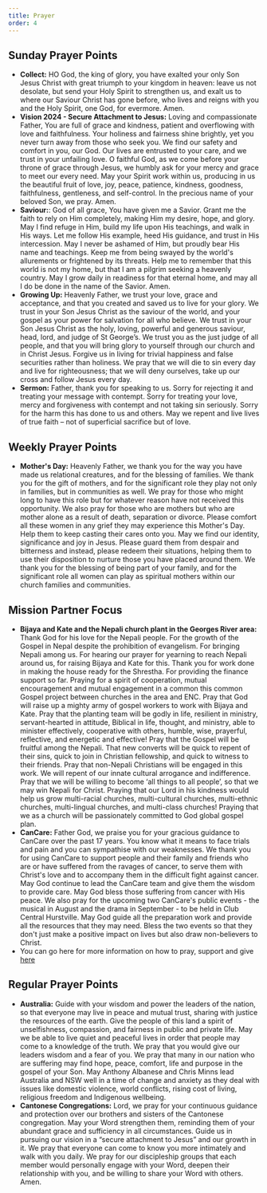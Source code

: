 ```yaml
---
title: Prayer
order: 4
---
```


## Sunday Prayer Points


- **Collect:** HO God, the king of glory, you have exalted your only Son Jesus Christ with great triumph to your kingdom in heaven: leave us not desolate, but send your Holy Spirit to strengthen us, and exalt us to where our Saviour Christ has gone before, who lives and reigns with you and the Holy Spirit, one God, for evermore. Amen.
- **Vision 2024 - Secure Attachment to Jesus:** Loving and compassionate Father, You are full of grace and kindness, patient and overflowing with love and faithfulness. Your holiness and fairness shine brightly, yet you never turn away from those who seek you. We find our safety and comfort in you, our God. Our lives are entrusted to your care, and we trust in your unfailing love. O faithful God, as we come before your throne of grace through Jesus, we humbly ask for your mercy and grace to meet our every need. May your Spirit work within us, producing in us the beautiful fruit of love, joy, peace, patience, kindness, goodness, faithfulness, gentleness, and self-control. In the precious name of your beloved Son, we pray. Amen.
- **Saviour:**: God of all grace, You have given me a Savior. Grant me the faith to rely on Him completely, making Him my desire, hope, and glory. May I find refuge in Him, build my life upon His teachings, and walk in His ways. Let me follow His example, heed His guidance, and trust in His intercession. May I never be ashamed of Him, but proudly bear His name and teachings. Keep me from being swayed by the world's allurements or frightened by its threats. Help me to remember that this world is not my home, but that I am a pilgrim seeking a heavenly country. May I grow daily in readiness for that eternal home, and may all I do be done in the name of the Savior. Amen.
- **Growing Up:** Heavenly Father, we trust your love, grace and acceptance, and that you created and saved us to live for your glory. We trust in your Son Jesus Christ as the saviour of the world, and your gospel as your power for salvation for all who believe. We trust in your Son Jesus Christ as the holy, loving, powerful and generous saviour, head, lord, and judge of St George’s. We trust you as the just judge of all people, and that you will bring glory to yourself through our church and in Christ Jesus. Forgive us in living for trivial happiness and false securities rather than holiness. We pray that we will die to sin every day and live for righteousness; that we will deny ourselves, take up our cross and follow Jesus every day.
- **Sermon:** Father, thank you for speaking to us. Sorry for rejecting it and treating your message with contempt. Sorry for treating your love, mercy and forgiveness with contempt and not taking sin seriously. Sorry for the harm this has done to us and others. May we repent and live lives of true faith – not of superficial sacrifice but of love.   


## Weekly Prayer Points
- **Mother's Day:** Heavenly Father, we thank you for the way you have made us relational creatures, and for the blessing of families. We thank you for the gift of mothers, and for the significant role they play not only in families, but in communities as well. We pray for those who might long to have this role but for whatever reason have not received this opportunity. We also pray for those who are mothers but who are mother alone as a result of death, separation or divorce. Please comfort all these women in any grief they may experience this Mother's Day. Help them to keep casting their cares onto you. May we find our identity, significance and joy in Jesus. Please guard them from despair and bitterness and instead, please redeem their situations, helping them to use their disposition to nurture those you have placed around them. We thank you for the blessing of being part of your family, and for the significant role all women can play as spiritual mothers within our church families and communities.


## Mission Partner Focus
- **Bijaya and Kate and the Nepali church plant in the Georges River area:** Thank God for his love for the Nepali people. For the growth of the Gospel in Nepal despite the prohibition of evangelism. For bringing Nepali among us. For hearing our prayer for yearning to reach Nepali around us, for raising Bijaya and Kate for this. Thank you for work done in making the house ready for the Shrestha. For providing the finance support so far. Praying for a spirit of cooperation, mutual encouragement and mutual engagement in a common this common Gospel project between churches in the area and ENC. Pray that God will raise up a mighty army of gospel workers to work with Bijaya and Kate. Pray that the planting team will be godly in life, resilient in ministry, servant-hearted in attitude, Biblical in life, thought, and ministry, able to minister effectively, cooperative with others, humble, wise, prayerful, reflective, and energetic and effective! Pray that the Gospel will be fruitful among the Nepali. That new converts will be quick to repent of their sins, quick to join in Christian fellowship, and quick to witness to their friends. Pray that non-Nepali Christians will be engaged in this work. We will repent of our innate cultural arrogance and indifference. Pray that we will be willing to become ‘all things to all people’, so that we may win Nepali for Christ. Praying that our Lord in his kindness would help us grow multi-racial churches, multi-cultural churches, multi-ethnic churches, multi-lingual churches, and multi-class churches! Praying that we as a church will be passionately committed to God global gospel plan.
- **CanCare:** Father God, we praise you for your gracious guidance to CanCare over the past 17 years. You know what it means to face trials and pain and you can sympathise with our weaknesses. We thank you for using CanCare to support people and their family and friends who are or have suffered from the ravages of cancer, to serve them with Christ's love and to accompany them in the difficult fight against cancer. May God continue to lead the CanCare team and give them the wisdom to provide care. May God bless those suffering from cancer with His peace. We also pray for the upcoming two CanCare's public events - the musical in August and the drama in September - to be held in Club Central Hurstville. May God guide all the preparation work and provide all the resources that they may need. Bless the two events so that they don't just make a positive impact on lives but also draw non-believers to Christ.
- You can go here for more information on how to pray, support and give [here](https://stgeorgeshurstville.org.au/mission-partners)


## Regular Prayer Points
- **Australia:** Guide with your wisdom and power the leaders of the nation, so that everyone may live in peace and mutual trust, sharing with justice the resources of the earth. Give the people of this land a spirit of unselfishness, compassion, and fairness in public and private life. May we be able to live quiet and peaceful lives in order that people may come to a knowledge of the truth. We pray that you would give our leaders wisdom and a fear of you. We pray that many in our nation who are suffering may find hope, peace, comfort, life and purpose in the gospel of your Son. May Anthony Albanese and Chris Minns lead Australia and NSW well in a time of change and anxiety as they deal with issues like domestic violence, world conflicts, rising cost of living, religious freedom and Indigenous wellbeing. 
- **Cantonese Congregations:** Lord, we pray for your continuous guidance and protection over our brothers and sisters of the Cantonese congregation. May your Word strengthen them, reminding them of your abundant grace and sufficiency in all circumstances. Guide us in pursuing our vision in a “secure attachment to Jesus” and our growth in it. We pray that everyone can come to know you more intimately and walk with you daily. We pray for our discipleship groups that each member would personally engage with your Word, deepen their relationship with you, and be willing to share your Word with others. Amen.
